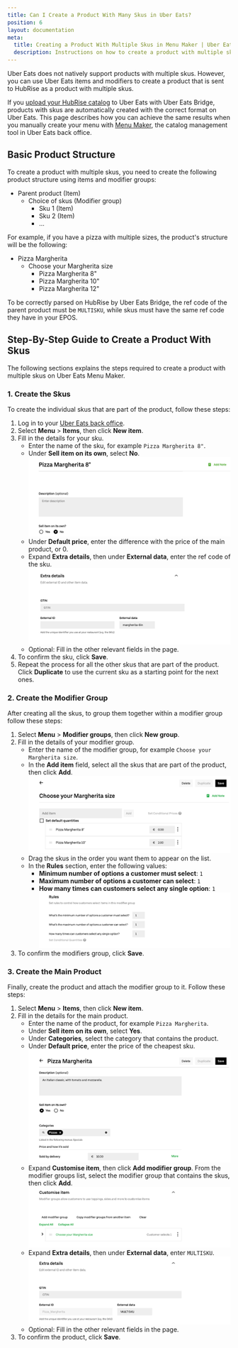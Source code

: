 ```yaml
---
title: Can I Create a Product With Many Skus in Uber Eats?
position: 6
layout: documentation
meta:
  title: Creating a Product With Multiple Skus in Menu Maker | Uber Eats FAQs | HubRise
  description: Instructions on how to create a product with multiple skus in Menu Maker, the catalog management tool in Uber Eats back office.
---
```


Uber Eats does not natively support products with multiple skus.
However, you can use Uber Eats items and modifiers to create a product that is sent to HubRise as a product with multiple skus.

If you [upload your HubRise catalog](/apps/uber-eats/pulling-menu) to Uber Eats with Uber Eats Bridge, products with skus are automatically created with the correct format on Uber Eats.
This page describes how you can achieve the same results when you manually create your menu with [Menu Maker](https://merchants.ubereats.com/us/en/technology/simplify-operations/menu-management/), the catalog management tool in Uber Eats back office. 


## Basic Product Structure

To create a product with multiple skus, you need to create the following product structure using items and modifier groups:
- Parent product (Item)
  - Choice of skus (Modifier group)
    - Sku 1 (Item)
    - Sku 2 (Item)
    - ...

For example, if you have a pizza with multiple sizes, the product's structure will be the following:
- Pizza Margherita
  - Choose your Margherita size
    - Pizza Margherita 8"
    - Pizza Margherita 10"
    - Pizza Margherita 12"

To be correctly parsed on HubRise by Uber Eats Bridge, the ref code of the parent product must be `MULTISKU`, while skus must have the same ref code they have in your EPOS.


## Step-By-Step Guide to Create a Product With Skus

The following sections explains the steps required to create a product with multiple skus on Uber Eats Menu Maker.

### 1. Create the Skus

To create the individual skus that are part of the product, follow these steps:

1. Log in to your [Uber Eats back office](https://restaurant.uber.com/).
1. Select **Menu** > **Items**, then click **New item**.
1. Fill in the details for your sku.
   - Enter the name of the sku, for example `Pizza Margherita 8"`.
   - Under **Sell item on its own**, select **No**.
     ![Sku name and sell item on its own choice](../../images/012-en-product-name-menu-maker.png)
   - Under **Default price**, enter the difference with the price of the main product, or 0.
   - Expand **Extra details**, then under **External data**, enter the ref code of the sku.
     ![Ref code under extra details](../../images/013-en-extra-details-menu-maker.png)
   - Optional: Fill in the other relevant fields in the page.
1. To confirm the sku, click **Save**.
1. Repeat the process for all the other skus that are part of the product. Click **Duplicate** to use the current sku as a starting point for the next ones.

### 2. Create the Modifier Group

After creating all the skus, to group them together within a modifier group follow these steps:

1. Select **Menu** > **Modifier groups**, then click **New group**.
2. Fill in the details of your modifier group.
   - Enter the name of the modifier group, for example `Choose your Margherita size`.
   - In the **Add item** field, select all the skus that are part of the product, then click **Add**.
     ![Modifier group name and skus](../../images/014-en-modifier-group-name-menu-maker.png)
   - Drag the skus in the order you want them to appear on the list.
   - In the **Rules** section, enter the following values:
     - **Minimum number of options a customer must select**: `1`
     - **Maximum number of options a customer can select**: `1`
     - **How many times can customers select any single option**: `1`
     ![Modifier group rules](../../images/015-en-modifier-group-rules-menu-maker.png)
1. To confirm the modifiers group, click **Save**.

### 3. Create the Main Product

Finally, create the product and attach the modifier group to it.
Follow these steps:

1. Select **Menu** > **Items**, then click **New item**.
1. Fill in the details for the main product.
   - Enter the name of the product, for example `Pizza Margherita`.
   - Under **Sell item on its own**, select **Yes**.
   - Under **Categories**, select the category that contains the product.
   - Under **Default price**, enter the price of the cheapest sku.
     ![Main product name](../../images/016-en-main-product-name-menu-maker.png)
   - Expand **Customise item**, then click **Add modifier group**. From the modifier groups list, select the modifier group that contains the skus, then click **Add**.
     ![Main product customisation](../../images/017-en-main-product-customisation-menu-maker.png)
   - Expand **Extra details**, then under **External data**, enter `MULTISKU`.
     ![Main product details](../../images/018-en-main-product-details-menu-maker.png)
   - Optional: Fill in the other relevant fields in the page.
2. To confirm the product, click **Save**.

